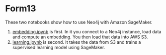 # Form13
These two notebooks show how to use Neo4j with Amazon SageMaker.  

1. [embedding.ipynb](embedding.ipynb) is first.  In it you connect to a Neo4j instance, load data and compute an embedding.  You then load that data into AWS S3.
2. [learning.ipynb](learning.ipynb) is second.  It takes the data from S3 and trains a supervised learning model using SageMaker.
